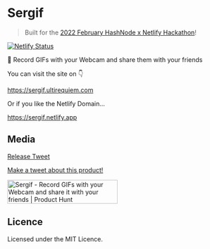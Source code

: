 # Sergif

> Built for the
> [2022 February HashNode x Netlify Hackathon](https://townhall.hashnode.com/netlify-hackathon)!

[![Netlify Status](https://api.netlify.com/api/v1/badges/6f2e154a-81ce-4c21-aae3-fe5da370cea4/deploy-status)](https://app.netlify.com/sites/sergif/deploys)

🥳 Record GIFs with your Webcam and share them with your friends

You can visit the site on 👇

https://sergif.ultirequiem.com

Or if you like the Netlify Domain...

https://sergif.netlify.app

## Media

[Release Tweet](https://twitter.com/UltiRequiem/status/1496979672600653826)

[Make a tweet about this product!](https://twitter.com/intent/tweet?text=Just%20discover%20%23Sergif%20by%20@UltiRequiem%20%F0%9F%94%A5%0D%0Ahttps://github.com/UltiRequiem/sergif)

<a href="https://www.producthunt.com/posts/sergif?utm_source=badge-featured&utm_medium=badge&utm_souce=badge-sergif" target="_blank"><img src="https://api.producthunt.com/widgets/embed-image/v1/featured.svg?post_id=333360&theme=dark" alt="Sergif - Record GIFs with your Webcam and share it with your friends | Product Hunt" style="width: 250px; height: 54px;" width="250" height="54" /></a>

## Licence

Licensed under the MIT Licence.
